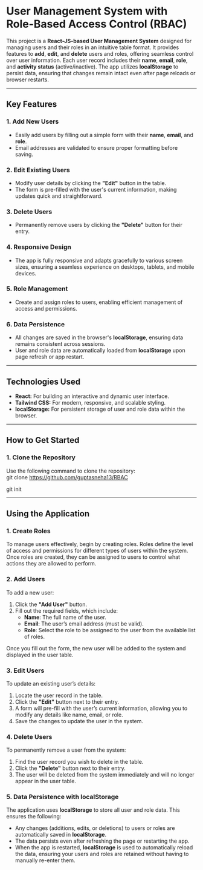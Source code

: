 # **User Management System with Role-Based Access Control (RBAC)**

This project is a **React-JS-based User Management System** designed for managing users and their roles in an intuitive table format. It provides features to **add**, **edit**, and **delete** users and roles, offering seamless control over user information. Each user record includes their **name**, **email**, **role**, and **activity status** (active/inactive). The app utilizes **localStorage** to persist data, ensuring that changes remain intact even after page reloads or browser restarts.

---

## **Key Features**

### **1. Add New Users**  
- Easily add users by filling out a simple form with their **name**, **email**, and **role**.  
- Email addresses are validated to ensure proper formatting before saving.  

### **2. Edit Existing Users**  
- Modify user details by clicking the **"Edit"** button in the table.  
- The form is pre-filled with the user's current information, making updates quick and straightforward.  

### **3. Delete Users**  
- Permanently remove users by clicking the **"Delete"** button for their entry.  

### **4. Responsive Design**  
- The app is fully responsive and adapts gracefully to various screen sizes, ensuring a seamless experience on desktops, tablets, and mobile devices.  

### **5. Role Management**  
- Create and assign roles to users, enabling efficient management of access and permissions.  

### **6. Data Persistence**  
- All changes are saved in the browser's **localStorage**, ensuring data remains consistent across sessions.  
- User and role data are automatically loaded from **localStorage** upon page refresh or app restart.  

---

## **Technologies Used**

- **React:** For building an interactive and dynamic user interface.  
- **Tailwind CSS:** For modern, responsive, and scalable styling.  
- **localStorage:** For persistent storage of user and role data within the browser.  

---

## **How to Get Started**

### **1. Clone the Repository**  
Use the following command to clone the repository:  
git clone https://github.com/guptasneha13/RBAC

git init

---

## **Using the Application**

### **1. Create Roles**
To manage users effectively, begin by creating roles. Roles define the level of access and permissions for different types of users within the system. Once roles are created, they can be assigned to users to control what actions they are allowed to perform.

### **2. Add Users**
To add a new user:
1. Click the **"Add User"** button.
2. Fill out the required fields, which include:
   - **Name**: The full name of the user.
   - **Email**: The user’s email address (must be valid).
   - **Role**: Select the role to be assigned to the user from the available list of roles.

Once you fill out the form, the new user will be added to the system and displayed in the user table.

### **3. Edit Users**
To update an existing user’s details:
1. Locate the user record in the table.
2. Click the **"Edit"** button next to their entry.
3. A form will pre-fill with the user’s current information, allowing you to modify any details like name, email, or role.
4. Save the changes to update the user in the system.

### **4. Delete Users**
To permanently remove a user from the system:
1. Find the user record you wish to delete in the table.
2. Click the **"Delete"** button next to their entry.
3. The user will be deleted from the system immediately and will no longer appear in the user table.

### **5. Data Persistence with localStorage**
The application uses **localStorage** to store all user and role data. This ensures the following:
- Any changes (additions, edits, or deletions) to users or roles are automatically saved in **localStorage**.
- The data persists even after refreshing the page or restarting the app.
- When the app is restarted, **localStorage** is used to automatically reload the data, ensuring your users and roles are retained without having to manually re-enter them.



